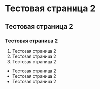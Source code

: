 # Тестовая страница 2

## Тестовая страница 2

### Тестовая страница 2

1. Тестовая страница 2
2. Тестовая страница 2
3. Тестовая страница 2

- Тестовая страница 2
- Тестовая страница 2
- Тестовая страница 2
